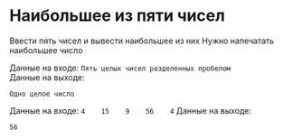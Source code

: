 # Наибольшее из пяти чисел

Ввести пять чисел и вывести наибольшее из них
Нужно напечатать наибольшее число

Данные на входе: `Пять целых чисел разделенных пробелом`  
Данные на выходе:
```
Одно целое число
```

Данные на входе: `4    15    9    56    4`
Данные на выходе:
```
56  
```
